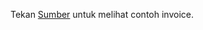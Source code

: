 Tekan [Sumber](https://i.pinimg.com/originals/26/11/b7/2611b774de283b2f1fc57e7c74a37f06.jpg) untuk melihat contoh invoice.
